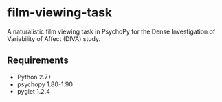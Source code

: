 # film-viewing-task
A naturalistic film viewing task in PsychoPy for the Dense Investigation of Variability of Affect (DIVA) study.

## Requirements
- Python 2.7+
- psychopy 1.80-1.90
- pyglet 1.2.4
